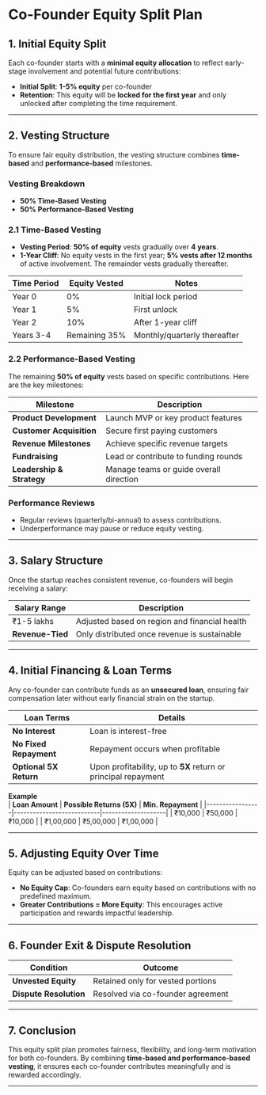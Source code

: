# Co-Founder Equity Split Plan

## **1. Initial Equity Split**  
Each co-founder starts with a **minimal equity allocation** to reflect early-stage involvement and potential future contributions:

- **Initial Split**: **1-5% equity** per co-founder
- **Retention**: This equity will be **locked for the first year** and only unlocked after completing the time requirement.

---

## **2. Vesting Structure**  

To ensure fair equity distribution, the vesting structure combines **time-based** and **performance-based** milestones.

### **Vesting Breakdown**
- **50% Time-Based Vesting**
- **50% Performance-Based Vesting**

### **2.1 Time-Based Vesting**
- **Vesting Period**: **50% of equity** vests gradually over **4 years**.
- **1-Year Cliff**: No equity vests in the first year; **5% vests after 12 months** of active involvement. The remainder vests gradually thereafter.

| **Time Period** | **Equity Vested** | **Notes**                     |
|------------------|-------------------|-------------------------------|
| Year 0           | 0%                | Initial lock period           |
| Year 1           | 5%                | First unlock                  |
| Year 2           | 10%               | After 1-year cliff            |
| Years 3-4        | Remaining 35%     | Monthly/quarterly thereafter   |

### **2.2 Performance-Based Vesting**  
The remaining **50% of equity** vests based on specific contributions. Here are the key milestones:

| **Milestone**                 | **Description**                        |
|-------------------------------|----------------------------------------|
| **Product Development**       | Launch MVP or key product features     |
| **Customer Acquisition**      | Secure first paying customers          |
| **Revenue Milestones**        | Achieve specific revenue targets       |
| **Fundraising**               | Lead or contribute to funding rounds   |
| **Leadership & Strategy**     | Manage teams or guide overall direction |

### **Performance Reviews**
- Regular reviews (quarterly/bi-annual) to assess contributions.
- Underperformance may pause or reduce equity vesting.

---

## **3. Salary Structure**

Once the startup reaches consistent revenue, co-founders will begin receiving a salary:

| **Salary Range** | **Description**                               |
|-------------------|-----------------------------------------------|
| ₹1-5 lakhs        | Adjusted based on region and financial health |
| **Revenue-Tied**  | Only distributed once revenue is sustainable  |

---

## **4. Initial Financing & Loan Terms**

Any co-founder can contribute funds as an **unsecured loan**, ensuring fair compensation later without early financial strain on the startup.

| **Loan Terms**         | **Details**                       |
|------------------------|-----------------------------------|
| **No Interest**        | Loan is interest-free              |
| **No Fixed Repayment** | Repayment occurs when profitable   |
| **Optional 5X Return** | Upon profitability, up to **5X** return or principal repayment |

**Example**  
| **Loan Amount** | **Possible Returns (5X)** | **Min. Repayment** |
|-----------------|---------------------------|--------------------|
| ₹10,000         | ₹50,000                   | ₹10,000            |
| ₹1,00,000       | ₹5,00,000                 | ₹1,00,000          |

---

## **5. Adjusting Equity Over Time**

Equity can be adjusted based on contributions:

- **No Equity Cap**: Co-founders earn equity based on contributions with no predefined maximum.
- **Greater Contributions = More Equity**: This encourages active participation and rewards impactful leadership.

---

## **6. Founder Exit & Dispute Resolution**

| **Condition**               | **Outcome**                         |
|-----------------------------|-------------------------------------|
| **Unvested Equity**         | Retained only for vested portions    |
| **Dispute Resolution**      | Resolved via co-founder agreement     |

---

## **7. Conclusion**  
This equity split plan promotes fairness, flexibility, and long-term motivation for both co-founders. By combining **time-based and performance-based vesting**, it ensures each co-founder contributes meaningfully and is rewarded accordingly.

---
